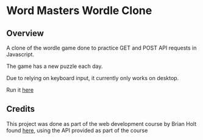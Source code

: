 # Word Masters Wordle Clone

## Overview

A clone of the wordle game done to practice GET and POST API requests in Javascript. 

The game has a new puzzle each day.

Due to relying on keyboard input, it currently only works on desktop.

Run it [here](https://claretan44.github.io/wordle-clone-practice/)

## Credits

This project was done as part of the web development course by Brian Holt found [here](https://btholt.github.io/complete-intro-to-web-dev-v3/), using the API provided as part of the course
